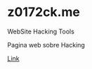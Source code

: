 # z0172ck.me
WebSite Hacking Tools

 <p>Pagina web sobre Hacking</P>
 <a href="https://z0172ck.me">Link</a>
 

